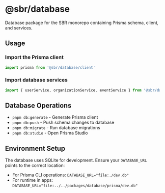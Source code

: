 # @sbr/database

Database package for the SBR monorepo containing Prisma schema, client, and services.

## Usage

### Import the Prisma client
```typescript
import prisma from '@sbr/database/client'
```

### Import database services
```typescript
import { userService, organizationService, eventService } from '@sbr/database'
```

## Database Operations

- `pnpm db:generate` - Generate Prisma client
- `pnpm db:push` - Push schema changes to database
- `pnpm db:migrate` - Run database migrations
- `pnpm db:studio` - Open Prisma Studio

## Environment Setup

The database uses SQLite for development. Ensure your `DATABASE_URL` points to the correct location:

- For Prisma CLI operations: `DATABASE_URL="file:./dev.db"`
- For runtime in apps: `DATABASE_URL="file:../../packages/database/prisma/dev.db"`
